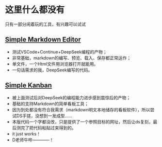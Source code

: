 # 这里什么都没有
只有一部分闹着玩的工具，有兴趣可以试试

## [Simple Markdown Editor](ToolTest/simplemarkdowneditor/index.html)
- 测试VSCode+Continue+DeepSeek编程的产物；
- 非常基础，markdown的编写、预览、载入、保存都正常运作；
- 单文件，一个Html文件用浏览器打开就能用。
- 一句话需求的我，DeepSeek编写的代码。

## [Simple Kanban](ToolTest/simplekanban/index.html)
- 被上面测试后对DeepSeek的编程能力进步感到震惊后的产物；
- 基础的支持Markdown的简单看板工具；
- 因为到处都没有符合我需求（markdown明文本地储存的看板软件），所以尝试DS手搓，没想到一发成型……
- 本版代码一个字都没改，只是提供了一个参照目标的网址，然后让ds复刻，最后测完了把代码粘贴过来得到的。
- it just works！
- D老师牛哔————！
